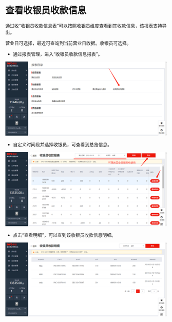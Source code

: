 # 查看收银员收款信息

通过收“收银员收款信息表”可以按照收银员维度查看到其收款信息，该报表支持导出。

营业日可选择，最近可查询到当前营业日收据。收银员可选择。

* 通过报表管理，进入“收银员收款信息报表”。

![](../../../.gitbook/assets/image%20%28412%29.png)

* 自定义时间段并选择收银员，可查看到总览信息。

![](../../../.gitbook/assets/image%20%28465%29.png)

* 点击“查看明细”，可以查到该收银员收款信息明细。

![](../../../.gitbook/assets/image%20%28335%29.png)

